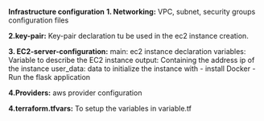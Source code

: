 **Infrastructure configuration**
**1. Networking:**
VPC, subnet, security groups configuration files

**2.key-pair:**
Key-pair declaration tu be used in the ec2 instance creation.

**3. EC2-server-configuration:**
main: ec2 instance declaration
variables: Variable to describe the EC2 instance
output: Containing the address ip of the instance
user_data: data to initialize the instance with 
    - install Docker
    - Run the flask application

       

**4.Providers:**
aws provider configuration


**4.terraform.tfvars:**
To setup the variables in variable.tf






